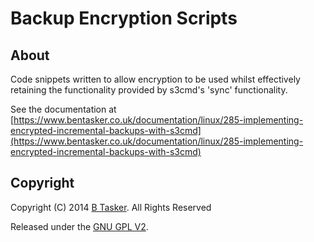 Backup Encryption Scripts
==============================


About
-------
Code snippets written to allow encryption to be used whilst effectively retaining the functionality provided by s3cmd's 'sync' functionality.

See the documentation at [https://www.bentasker.co.uk/documentation/linux/285-implementing-encrypted-incremental-backups-with-s3cmd](https://www.bentasker.co.uk/documentation/linux/285-implementing-encrypted-incremental-backups-with-s3cmd)



Copyright
-----------

Copyright (C) 2014 [B Tasker](https://www.bentasker.co.uk). All Rights Reserved

Released under the [GNU GPL V2](http://www.gnu.org/licenses/gpl-2.0.txt).
